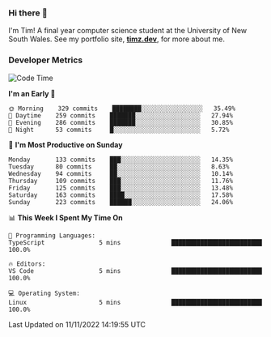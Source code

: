 ### Hi there 👋

I'm Tim! A final year computer science student at the University of New South
Wales. See my portfolio site, <strong><a href="https://timz.dev">timz.dev</a></strong>,
for more about me.

### Developer Metrics

<!-- [![Top Languages](https://github-readme-stats.vercel.app/api/wakatime?username=Tymotex&langs_count=5&custom_title=Top%205%20Languages&hide=Other&theme=material-palenight)](https://github.com/anuraghazra/github-readme-stats) -->

<!--START_SECTION:waka-->
![Code Time](http://img.shields.io/badge/Code%20Time-1%2C104%20hrs%209%20mins-blue)

**I'm an Early 🐤** 

```text
🌞 Morning    329 commits    ████████░░░░░░░░░░░░░░░░░   35.49% 
🌆 Daytime    259 commits    ███████░░░░░░░░░░░░░░░░░░   27.94% 
🌃 Evening    286 commits    ███████░░░░░░░░░░░░░░░░░░   30.85% 
🌙 Night      53 commits     █░░░░░░░░░░░░░░░░░░░░░░░░   5.72%

```
📅 **I'm Most Productive on Sunday** 

```text
Monday       133 commits    ███░░░░░░░░░░░░░░░░░░░░░░   14.35% 
Tuesday      80 commits     ██░░░░░░░░░░░░░░░░░░░░░░░   8.63% 
Wednesday    94 commits     ██░░░░░░░░░░░░░░░░░░░░░░░   10.14% 
Thursday     109 commits    ███░░░░░░░░░░░░░░░░░░░░░░   11.76% 
Friday       125 commits    ███░░░░░░░░░░░░░░░░░░░░░░   13.48% 
Saturday     163 commits    ████░░░░░░░░░░░░░░░░░░░░░   17.58% 
Sunday       223 commits    ██████░░░░░░░░░░░░░░░░░░░   24.06%

```


📊 **This Week I Spent My Time On** 

```text
💬 Programming Languages: 
TypeScript               5 mins              █████████████████████████   100.0%

🔥 Editors: 
VS Code                  5 mins              █████████████████████████   100.0%

💻 Operating System: 
Linux                    5 mins              █████████████████████████   100.0%

```


 Last Updated on 11/11/2022 14:19:55 UTC
<!--END_SECTION:waka-->

<!-- [![Tymotex's GitHub stats](https://github-readme-stats.vercel.app/api?username=Tymotex)](https://github.com/anuraghazra/github-readme-stats) -->

